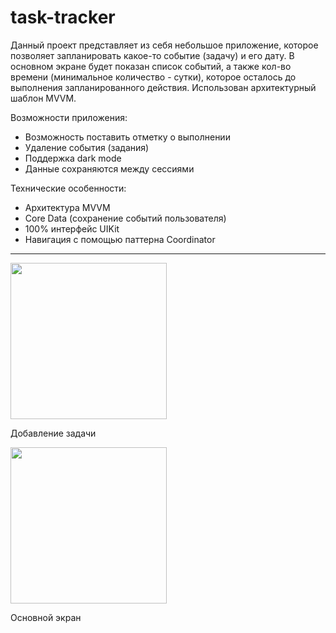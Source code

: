 # task-tracker
Данный проект представляет из себя небольшое приложение, которое позволяет запланировать какое-то событие (задачу) и его дату. В основном экране будет показан список событий, а также кол-во времени (минимальное количество - сутки), которое осталось до выполнения запланированного действия. Использован архитектурный шаблон MVVM.

Возможности приложения:
- Возможность поставить отметку о выполнении
- Удаление события (задания)
- Поддержка dark mode
- Данные сохраняются между сессиями


Технические особенности:
- Архитектура MVVM
- Core Data (сохранение событий пользователя)
- 100% интерфейс UIKit
- Навигация с помощью паттерна Coordinator

____________________________________________________________________________________________________________________________

<img src="https://github.com/MikhailUstyantsev/task-tracker/assets/99423990/0075aaa2-a1e2-4c26-81da-0a1b33b4f7d0" width="250">

Добавление задачи

<img src="https://github.com/MikhailUstyantsev/task-tracker/assets/99423990/d67e4d9c-c630-44d9-98d7-e2ffc12a2269" width="250">

Основной экран


